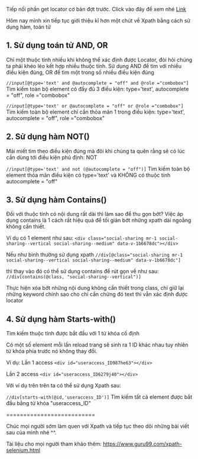 Tiếp nối phần get locator cơ bản đợt trước. Click vào đây để xem nhé [Link](https://viblo.asia/p/locator-cac-cach-de-lay-locator-cua-web-element-co-ban-jvEla4LzZkw)

Hôm nay mình xin tiếp tục giới thiệu kĩ hơn một chút về Xpath bằng cách sử dụng hàm, toán tử


## 1.  Sử dụng toán tử AND, OR

Chỉ một thuộc tính nhiều khi không thể xác định được Locator, đòi hỏi chúng ta phải khéo léo kết hợp nhiều thuộc tính. 
Sử dụng AND để tìm với nhiều điều kiện đúng, OR để tìm một trong số nhiều điều kiện đúng 

`//input[@type='text' and @autocomplete = "off" and @role ="combobox"]`  
Tìm kiếm toàn bộ element có đầy đủ 3 điều kiện: type='text', autocomplete = "off", role ="combobox"

`//input[@type='text' or @autocomplete = "off" or @role ="combobox"]` 
Tìm kiếm toàn bộ element chỉ cần thỏa mãn 1 trong điều kiện: type='text', autocomplete = "off", role ="combobox"

## 2.  Sử dụng hàm NOT()
Mải miết tìm theo điều kiện đúng mà đôi khi chúng ta quên rằng sẽ có lúc cần dùng tới điều kiện phủ định: NOT

`//input[@type='text' and not (@autocomplete = "off")]`
Tìm kiếm toàn bộ element thỏa mãn điều kiện có type='text' và KHÔNG có thuộc tính autocomplete = "off"

## 3.  Sử dụng hàm Contains()
Đối với thuộc tính có nội dung rất dài thì làm sao để thu gọn bớt? Việc áp dụng contains là 1 cách rất hiệu quả để tối giản bớt những xpath dài ngoằng không cần thiết. 

Ví dụ có 1 element như sau:  `<div class="social-sharing mr-1 social-sharing--vertical social-sharing--medium" data-v-1b6678dc"></div>`

Nếu như bình thường sử dụng xpath `//div[@class="social-sharing mr-1 social-sharing--vertical social-sharing--medium" data-v-1b6678dc"]`

thì thay vào đó có thể sử dụng contains để rút gọn về như sau: `//div[contains(@class, "social-sharing--vertical")]`

Thực hiện xóa bớt những nội dung không cần thiết trong class, chỉ giữ lại những keyword chính sao cho chỉ cần chừng đó text thì vẫn xác định được locator

## 4.  Sử dụng hàm Starts-with()
Tìm kiếm thuộc tính được bắt đầu với 1 từ khóa cố định

Có một số element mỗi lần reload trang sẽ sinh ra 1 ID khác nhau tuy nhiên từ khóa phía trước nó không thay đổi. 

Ví dụ: 
Lần 1 access 
`<div id="useraccess_ID987he63"></div>`

Lần 2 access 
`<div id="useraccess_ID6279j40"></div>`

Với ví dụ trên trên ta có thể sử dụng Xpath sau: 

`//div[starts-with(@id,'useraccess_ID')]`
Tìm kiếm tất cả element được bắt đầu bằng từ khóa "useraccess_ID"

==========================

Chúc mọi người sớm làm quen với Xpath và tiếp tục theo dõi những bài viết sau của mình nhé ^^. 

Tài liệu cho mọi người tham khảo thêm: https://www.guru99.com/xpath-selenium.html